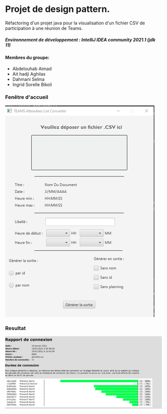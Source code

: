 # Projet de design pattern.
Réfactoring d'un projet java pour la visualisation d'un fichier CSV de participation à une réunion de Teams.

##### Environnement de développement : IntelliJ IDEA community 2021.1 (jdk 11)

#### Membres du groupe:
  - Abdelouhab Aimad
  - Ait hadji Aghilas
  - Dahmani Selma
  - Ingrid Sorelle Bikoli


### Fenêtre  d'accueil 

![Test Image 1](https://github.com/SelmaDM/DesignPattern/blob/master/output1.png)

### Resultat 
![Test Image 1](https://github.com/SelmaDM/DesignPattern/blob/master/output2.png)
